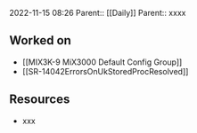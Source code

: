 2022-11-15 08:26
Parent:: [[Daily]] 
Parent:: xxxx

## Worked on

- [[MIX3K-9 MiX3000 Default Config Group]]
- [[SR-14042ErrorsOnUkStoredProcResolved]]

## Resources

- xxx




